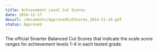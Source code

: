 ```yaml
---
title: Achievement Level Cut Scores
date: 2014-12-17
docurl: /documents/ApprovedCutScores_2014-11-14.pdf
status: Approved
---
```

The official Smarter Balanced Cut Scores that indicate the scale score ranges for achievement levels 1-4 in each tested grade.
